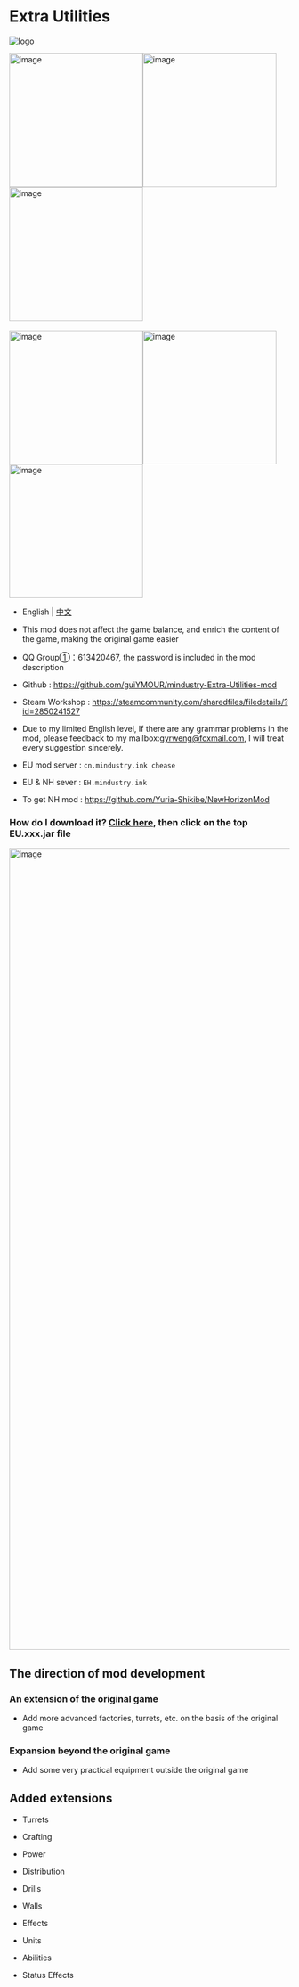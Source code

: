 # Extra Utilities

![logo](https://user-images.githubusercontent.com/77377005/230295079-496e1c3b-052c-4320-b1f4-3de6d7c4692c.png)

<img width="240" alt="image" src="https://github.com/guiYMOUR/mindustry-Extra-Utilities-mod/assets/77377005/0fe411f3-9879-4485-b48f-023292c8c434"><img width="240" alt="image" src="https://user-images.githubusercontent.com/77377005/231817466-63545b19-6286-4ab4-b151-8bc95ce501f0.gif"><img width="240" alt="image" src="https://github.com/user-attachments/assets/941fc344-5e44-4139-93c9-2ba28dccab7d">
<br></br>
<img width="240" alt="image" src="https://github.com/user-attachments/assets/d497c42b-9f33-49fa-8982-df5e5f7c2eed"><img width="240" alt="image" src="https://github.com/user-attachments/assets/0aa7a521-0b89-4d2d-9911-1376d6906d99"><img width="240" alt="image" src="https://github.com/user-attachments/assets/004cd172-253f-44c2-badb-28fefc7ed6b3">

- English | [中文](README_cn.md)

- This mod does not affect the game balance, and enrich the content of the game, making the original game easier


- QQ Group①：613420467, the password is included in the mod description
- Github : https://github.com/guiYMOUR/mindustry-Extra-Utilities-mod
- Steam Workshop : https://steamcommunity.com/sharedfiles/filedetails/?id=2850241527
- Due to my limited English level, If there are any grammar problems in the mod, please feedback to my mailbox:gyrweng@foxmail.com, I will treat every suggestion sincerely.

- EU mod server : `cn.mindustry.ink chease`
- EU & NH sever : `EH.mindustry.ink`
- To get NH mod : https://github.com/Yuria-Shikibe/NewHorizonMod

### How do I download it? [Click here](https://github.com/guiYMOUR/mindustry-Extra-Utilities-mod/releases), then click on the top EU.xxx.jar file
<img width="1439" alt="image" src="https://user-images.githubusercontent.com/77377005/230292602-417acb68-843c-4ab5-b718-ea7cc89468d9.png">

## The direction of mod development

### An extension of the original game
- Add more advanced factories, turrets, etc. on the basis of the original game

### Expansion beyond the original game
- Add some very practical equipment outside the original game

## Added extensions

- Turrets

- Crafting

- Power

- Distribution

- Drills

- Walls

- Effects

- Units 

- Abilities

- Status Effects

